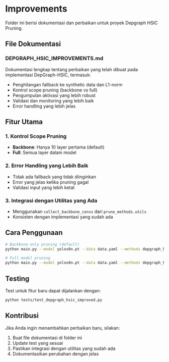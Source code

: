 # Improvements

Folder ini berisi dokumentasi dan perbaikan untuk proyek Depgraph HSIC Pruning.

## File Dokumentasi

### DEPGRAPH_HSIC_IMPROVEMENTS.md
Dokumentasi lengkap tentang perbaikan yang telah dibuat pada implementasi DepGraph-HSIC, termasuk:

- Penghilangan fallback ke synthetic data dan L1-norm
- Kontrol scope pruning (backbone vs full)
- Pengumpulan aktivasi yang lebih robust
- Validasi dan monitoring yang lebih baik
- Error handling yang lebih jelas

## Fitur Utama

### 1. Kontrol Scope Pruning
- **Backbone**: Hanya 10 layer pertama (default)
- **Full**: Semua layer dalam model

### 2. Error Handling yang Lebih Baik
- Tidak ada fallback yang tidak diinginkan
- Error yang jelas ketika pruning gagal
- Validasi input yang lebih ketat

### 3. Integrasi dengan Utilitas yang Ada
- Menggunakan `collect_backbone_convs` dari `prune_methods.utils`
- Konsisten dengan implementasi yang sudah ada

## Cara Penggunaan

```bash
# Backbone-only pruning (default)
python main.py --model yolov8n.pt --data data.yaml --methods depgraph_hsic --pruning-scope backbone

# Full model pruning
python main.py --model yolov8n.pt --data data.yaml --methods depgraph_hsic --pruning-scope full
```

## Testing

Test untuk fitur baru dapat dijalankan dengan:

```bash
python tests/test_depgraph_hsic_improved.py
```

## Kontribusi

Jika Anda ingin menambahkan perbaikan baru, silakan:

1. Buat file dokumentasi di folder ini
2. Update test yang sesuai
3. Pastikan integrasi dengan utilitas yang sudah ada
4. Dokumentasikan perubahan dengan jelas 